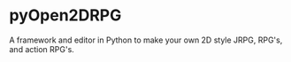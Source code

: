 # pyOpen2DRPG
A framework and editor in Python to make your own 2D style JRPG, RPG's, and action RPG's.
